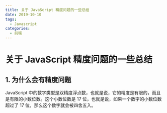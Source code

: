 ```yaml
---
title: 关于 JavaScript 精度问题的一些总结
date: 2019-10-10
tags:
  - Javascript
categories:
  - 前端
---
```


# 关于 JavaScript 精度问题的一些总结

## 1. 为什么会有精度问题

JavaScript 中的数字类型是双精度浮点数，也就是说，它的精度是有限的，而且是有限的小数位数。这个小数位数是 17 位，也就是说，如果一个数字的小数位数超过了 17 位，那么这个数字就会被四舍五入。
